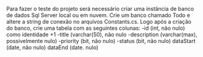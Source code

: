 Para fazer o teste do projeto será necessário criar uma instância de banco de dados Sql Server local ou em nuvem. Crie um banco chamado Todo e altere a string de conexão no arquivos Constants.cs. 
Logo após a criação do banco, crie uma tabela com as seguintes colunas:
-id (int, não nulo) como identidade +1
-title (varchar(50), não nulo
-description (varchar(max), possivelmente nulo)
-priority (bit, não nulo)
-status (bit, não nulo)
dataStart (date, não nulo)
dataEnd (date. nulo)
